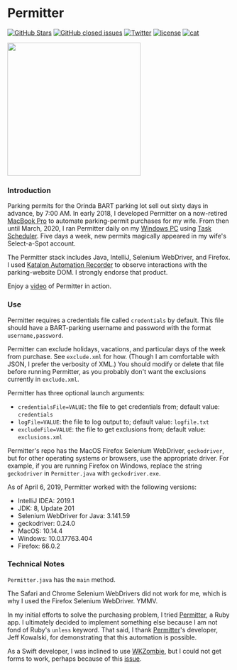 Permitter
=========

[![GitHub Stars](https://img.shields.io/github/stars/badges/shields.svg?style=social&label=Star)]()
[![GitHub closed issues](https://img.shields.io/github/issues-closed/badges/shields.svg)]()
[![Twitter](https://img.shields.io/badge/twitter-@vermont42-blue.svg?style=flat)](http://twitter.com/vermont42)
[![license](https://img.shields.io/github/license/mashape/apistatus.svg)]()
[![cat](https://img.shields.io/badge/cat-friendly-blue.svg)](https://twitter.com/vermont42/status/784504585243078656)

<a href="url"><img src="BART.gif" align="center" height="300"></a>
<br />

### Introduction

Parking permits for the Orinda BART parking lot sell out sixty days in advance, by 7:00 AM. In early 2018, I developed Permitter on a now-retired [MacBook Pro](https://motherboard.vice.com/en_us/article/53db3a/the-2012-non-retina-macbook-pro-is-still-the-best-laptop-apple-sells) to automate parking-permit purchases for my wife. From then until March, 2020, I ran Permitter daily on my [Windows PC](https://www.intel.com/content/www/us/en/products/boards-kits/nuc.html) using [Task Scheduler](https://docs.microsoft.com/en-us/windows/desktop/taskschd/task-scheduler-start-page). Five days a week, new permits magically appeared in my wife's Select-a-Spot account.

The Permitter stack includes Java, IntelliJ, Selenium WebDriver, and Firefox. I used [Katalon Automation Recorder](https://www.katalon.com/resources-center/blog/katalon-automation-recorder/) to observe interactions with the parking-website DOM. I strongly endorse that product.

Enjoy a [video](https://vimeo.com/250967769) of Permitter in action.

### Use

Permitter requires a credentials file called `credentials` by default. This file should have a BART-parking username and password with the format `username,password`.

Permitter can exclude holidays, vacations, and particular days of the week from purchase. See `exclude.xml` for how. (Though I am comfortable with JSON, I prefer the verbosity of XML.) You should modify or delete that file before running Permitter, as you probably don't want the exclusions currently in `exclude.xml`.

Permitter has three optional launch arguments:
* `credentialsFile=VALUE`: the file to get credentials from; default value: `credentials`
* `logFile=VALUE`: the file to log output to; default value: `logfile.txt`
* `excludeFile=VALUE`: the file to get exclusions from; default value: `exclusions.xml`

Permitter's repo has the MacOS Firefox Selenium WebDriver, `geckodriver`, but for other operating systems or browsers, use the appropriate driver. For example, if you are running Firefox on Windows, replace the string `geckodriver` in `Permitter.java` with `geckodriver.exe`.

As of April 6, 2019, Permitter worked with the following versions:

* IntelliJ IDEA: 2019.1
* JDK: 8, Update 201
* Selenium WebDriver for Java: 3.141.59
* geckodriver: 0.24.0
* MacOS: 10.14.4
* Windows: 10.0.17763.404
* Firefox: 66.0.2

### Technical Notes

`Permitter.java` has the `main` method.

The Safari and Chrome Selenium WebDrivers did not work for me, which is why I used the Firefox Selenium WebDriver. YMMV.

In my initial efforts to solve the purchasing problem, I tried [Permitter](https://github.com/jeffkowalski/permitter), a Ruby app. I ultimately decided to implement something else because I am not fond of Ruby's `unless` keyword. That said, I thank [Permitter](https://github.com/jeffkowalski/permitter)'s developer, Jeff Kowalski, for demonstrating that this automation is possible.

As a Swift developer, I was inclined to use [WKZombie](https://github.com/mkoehnke/WKZombie), but I could not get forms to work, perhaps because of this [issue](https://github.com/mkoehnke/WKZombie/issues/76).
